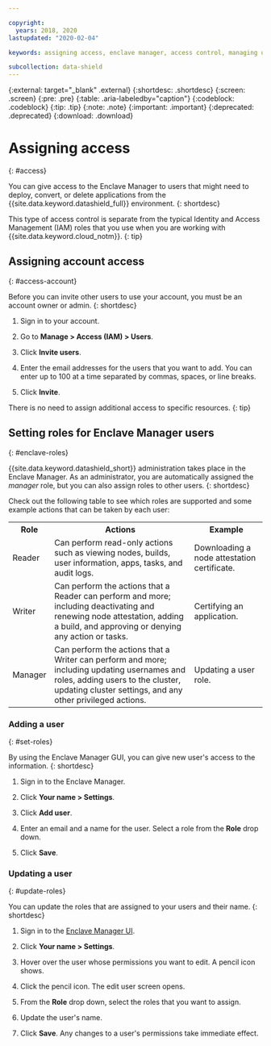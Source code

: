 ```yaml
---

copyright:
  years: 2018, 2020
lastupdated: "2020-02-04"

keywords: assigning access, enclave manager, access control, managing users, cluster roles, cluster permissions, kube security, data protection, encryption, 

subcollection: data-shield
---
```


{:external: target="_blank" .external}
{:shortdesc: .shortdesc}
{:screen: .screen}
{:pre: .pre}
{:table: .aria-labeledby="caption"}
{:codeblock: .codeblock}
{:tip: .tip}
{:note: .note}
{:important: .important}
{:deprecated: .deprecated}
{:download: .download}

# Assigning access
{: #access}

You can give access to the Enclave Manager to users that might need to deploy, convert, or delete applications from the {{site.data.keyword.datashield_full}} environment.
{: shortdesc}

This type of access control is separate from the typical Identity and Access Management (IAM) roles that you use when you are working with {{site.data.keyword.cloud_notm}}.
{: tip}

## Assigning account access
{: #access-account}

Before you can invite other users to use your account, you must be an account owner or admin.
{: shortdesc}

1. Sign in to your account.

2. Go to **Manage > Access (IAM) > Users**.

3. Click **Invite users**.

4. Enter the email addresses for the users that you want to add. You can enter up to 100 at a time separated by commas, spaces, or line breaks.

5. Click **Invite**. 

There is no need to assign additional access to specific resources.
{: tip}



## Setting roles for Enclave Manager users
{: #enclave-roles}

{{site.data.keyword.datashield_short}} administration takes place in the Enclave Manager. As an administrator, you are automatically assigned the *manager* role, but you can also assign roles to other users.
{: shortdesc}

Check out the following table to see which roles are supported and some example actions that can be taken by each user:

<table>
  <tr>
    <th>Role</th>
    <th>Actions</th>
    <th>Example</th>
  </tr>
  <tr>
    <td>Reader</td>
    <td>Can perform read-only actions such as viewing nodes, builds, user information, apps, tasks, and audit logs.</td>
    <td>Downloading a node attestation certificate.</td>
  </tr>
  <tr>
    <td>Writer</td>
    <td>Can perform the actions that a Reader can perform and more; including deactivating and renewing node attestation, adding a build, and approving or denying any action or tasks.</td>
    <td>Certifying an application.</td>
  </tr>
  <tr>
    <td>Manager</td>
    <td>Can perform the actions that a Writer can perform and more; including updating usernames and roles, adding users to the cluster, updating cluster settings, and any other privileged actions.</td>
    <td>Updating a user role.</td>
  </tr>
</table>


### Adding a user
{: #set-roles}

By using the Enclave Manager GUI, you can give new user's access to the information.
{: shortdesc}

1. Sign in to the Enclave Manager.

2. Click **Your name > Settings**.

3. Click **Add user**.

4. Enter an email and a name for the user. Select a role from the **Role** drop down.

5. Click **Save**.



### Updating a user
{: #update-roles}

You can update the roles that are assigned to your users and their name.
{: shortdesc}

1. Sign in to the [Enclave Manager UI](/docs/data-shield?topic=data-shield-enclave-manager#em-signin).

2. Click **Your name > Settings**.

3. Hover over the user whose permissions you want to edit. A pencil icon shows.

4. Click the pencil icon. The edit user screen opens.

5. From the **Role** drop down, select the roles that you want to assign.

6. Update the user's name.

7. Click **Save**. Any changes to a user's permissions take immediate effect.


